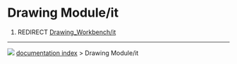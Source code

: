 # Drawing Module/it
1.  REDIRECT [Drawing_Workbench/it](Drawing_Workbench/it.md)



---
![](images/Button_right.svg) [documentation index](../README.md) > Drawing Module/it
